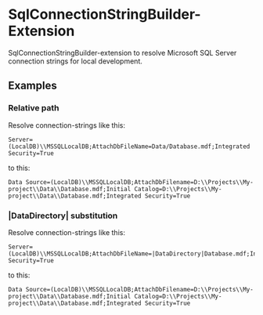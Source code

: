 # SqlConnectionStringBuilder-Extension

SqlConnectionStringBuilder-extension to resolve Microsoft SQL Server connection strings for local development.

## Examples

### Relative path

Resolve connection-strings like this:

	Server=(LocalDB)\\MSSQLLocalDB;AttachDbFileName=Data/Database.mdf;Integrated Security=True

to this:

	Data Source=(LocalDB)\\MSSQLLocalDB;AttachDbFilename=D:\\Projects\\My-project\\Data\\Database.mdf;Initial Catalog=D:\\Projects\\My-project\\Data\\Database.mdf;Integrated Security=True

### |DataDirectory| substitution

Resolve connection-strings like this:

	Server=(LocalDB)\\MSSQLLocalDB;AttachDbFileName=|DataDirectory|Database.mdf;Integrated Security=True

to this:

	Data Source=(LocalDB)\\MSSQLLocalDB;AttachDbFilename=D:\\Projects\\My-project\\Data\\Database.mdf;Initial Catalog=D:\\Projects\\My-project\\Data\\Database.mdf;Integrated Security=True